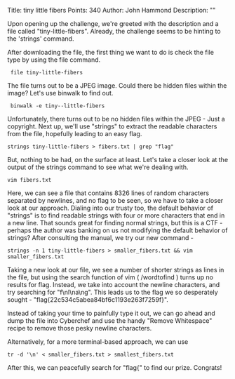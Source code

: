 Title: tiny little fibers
Points: 340
Author: John Hammond
Description: ""

Upon opening up the challenge, we're greeted with the description and a file called "tiny-little-fibers". 
Already, the challenge seems to be hinting to the 'strings' command. 

After downloading the file, the first thing we want to do is check the file type by using the file command.

``` file tiny-little-fibers```

The file turns out to be a JPEG image. Could there be hidden files within the image? Let's use binwalk to find out.

``` binwalk -e tiny--little-fibers```

Unfortunately, there turns out to be no hidden files within the JPEG - Just a copyright. 
Next up, we'll use "strings" to extract the readable characters from the file, hopefully leading to an easy flag.

``` strings tiny-little-fibers > fibers.txt | grep "flag" ```

But, nothing to be had, on the surface at least. Let's take a closer look at the output of the strings command to see what we're dealing with.

``` vim fibers.txt ``` 

Here, we can see a file that contains 8326 lines of random characters separated by newlines, and no flag to be seen, so we have to take a closer look at our approach.
Dialing into our trusty too, the default behavior of "strings" is to find readable strings with four or more characters that end in a new line. 
That sounds great for finding normal strings, but this is a CTF - perhaps the author was banking on us not modifying the default behavior of strings?
After consulting the manual, we try our new command - 

``` strings -n 1 tiny-little-fibers > smaller_fibers.txt && vim smaller_fibers.txt ``` 

Taking a new look at our file, we see a number of shorter strings as lines in the file, but using the search function of vim ( /wordtofind ) turns up no results for flag. 
Instead, we take into account the newline characters, and try searching for "f\nl\na\ng". This leads us to the flag we so desperately sought - "flag{22c534c5abea84bf6c1193e263f7259f}". 

Instead of taking your time to painfully type it out, we can go ahead and dump the file into Cyberchef and use the handy "Remove Whitespace" recipe to remove those pesky newline characters. 

Alternatively, for a more terminal-based approach, we can use 

```tr -d '\n' < smaller_fibers.txt > smallest_fibers.txt``` 

After this, we can peacefully search for "flag{" to find our prize. Congrats! 
